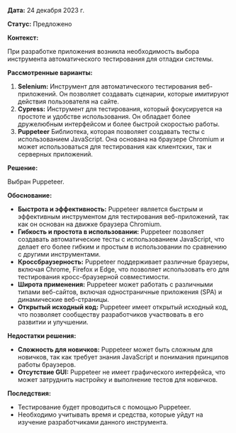 **Дата:** 24 декабря 2023 г.

**Статус:** Предложено

**Контекст:**

При разработке приложения возникла необходимость выбора инструмента автоматического тестирования для отладки системы.

**Рассмотренные варианты:**

1. **Selenium:** Инструмент для автоматического тестирования веб-приложений. Он позволяет создавать сценарии, которые имитируют действия пользователя на сайте.
2. **Cypress:** Инструмент для тестирования, который фокусируется на простоте и удобстве использования. Он обладает более дружелюбным интерфейсом и более быстрой скоростью работы.
3. **Puppeteer** Библиотека, которая позволяет создавать тесты с использованием JavaScript. Она основана на браузере Chromium и может использоваться для тестирования как клиентских, так и серверных приложений.

**Решение:** 

Выбран Puppeteer.

**Обоснование:**

- **Быстрота и эффективность:** Puppeteer является быстрым и эффективным инструментом для тестирования веб-приложений, так как он основан на движке браузера Chromium.
- **Гибкость и простота в использовании:** Puppeteer позволяет создавать автоматические тесты с использованием JavaScript, что делает его более гибким и простым в использовании по сравнению с другими инструментами.
- **Кроссбраузерность:** Puppeteer поддерживает различные браузеры, включая Chrome, Firefox и Edge, что позволяет использовать его для тестирования кросс-браузерной совместимости.
- **Широта применения:** Puppeteer может работать с различными типами веб-сайтов, включая одностраничные приложения (SPA) и динамические веб-страницы.
- **Открытый исходный код:** Puppeteer имеет открытый исходный код, что позволяет сообществу разработчиков участвовать в его развитии и улучшении.

**Недостатки решения:**

- **Сложность для новичков:** Puppeteer может быть сложным для новичков, так как требует знания JavaScript и понимания принципов работы браузеров.
- **Отсутствие GUI:** Puppeteer не имеет графического интерфейса, что может затруднить настройку и выполнение тестов для новичков.

**Последствия:**

- Тестирование будет проводиться с помощью Puppeteer.
- Необходимо учитывать время и средства, которые уйдут на изучение разработчиками данного инструмента.